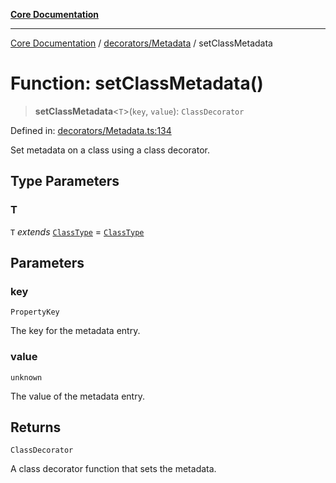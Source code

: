 [**Core Documentation**](../../../README.md)

***

[Core Documentation](../../../README.md) / [decorators/Metadata](../README.md) / setClassMetadata

# Function: setClassMetadata()

> **setClassMetadata**\<`T`\>(`key`, `value`): `ClassDecorator`

Defined in: [decorators/Metadata.ts:134](https://github.com/stonemjs/core/blob/e2200da501349da1fec304d821c002bb6d055b61/src/decorators/Metadata.ts#L134)

Set metadata on a class using a class decorator.

## Type Parameters

### T

`T` *extends* [`ClassType`](../../../declarations/type-aliases/ClassType.md) = [`ClassType`](../../../declarations/type-aliases/ClassType.md)

## Parameters

### key

`PropertyKey`

The key for the metadata entry.

### value

`unknown`

The value of the metadata entry.

## Returns

`ClassDecorator`

A class decorator function that sets the metadata.
